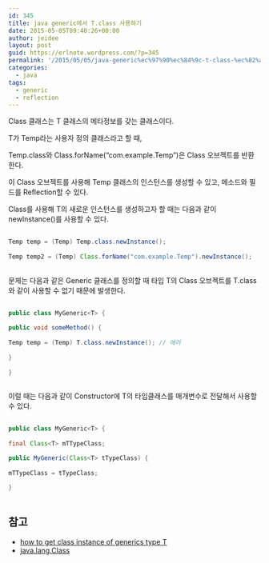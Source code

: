 ```yaml
---
id: 345
title: java generic에서 T.class 사용하기
date: 2015-05-05T09:40:26+00:00
author: jeidee
layout: post
guid: https://erlnote.wordpress.com/?p=345
permalink: '/2015/05/05/java-generic%ec%97%90%ec%84%9c-t-class-%ec%82%ac%ec%9a%a9%ed%95%98%ea%b8%b0/'
categories:
  - java
tags:
  - generic
  - reflection
---
```

Class 클래스는 T 클래스의 메타정보를 갖는 클래스이다.
  
T가 Temp라는 사용자 정의 클래스라고 할 때,
  
Temp.class와 Class.forName(&#8220;com.example.Temp&#8221;)은 Class 오브젝트를 반환한다.
  
이 Class 오브젝트를 사용해 Temp 클래스의 인스턴스를 생성할 수 있고, 메소드와 필드를 Reflection할 수 있다.

Class를 사용해 T의 새로운 인스턴스를 생성하고자 할 때는 다음과 같이 newInstance()를 사용할 수 있다.

```java
  
Temp temp = (Temp) Temp.class.newInstance();
  
Temp temp2 = (Temp) Class.forName("com.example.Temp").newInstance();
  
```

문제는 다음과 같은 Generic 클래스를 정의할 때 타입 T의 Class 오브젝트를 T.class와 같이 사용할 수 없기 때문에 발생한다.

```java
  
public class MyGeneric<T> {
      
public void someMethod() {
          
Temp temp = (Temp) T.class.newInstance(); // 에러
      
}
  
}
  
```

이럴 때는 다음과 같이 Constructor에 T의 타입클래스를 매개변수로 전달해서 사용할 수 있다.

```java
  
public class MyGeneric<T> {
      
final Class<T> mTTypeClass;

public MyGeneric(Class<T> tTypeClass) {
          
mTTypeClass = tTypeClass;
      
}
  
```

## 참고

  * [how to get class instance of generics type T](http://stackoverflow.com/questions/3437897/how-to-get-class-instance-of-generics-type-t)
  * [java.lang.Class](http://noritersand.tistory.com/59)